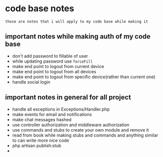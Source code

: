 # code base notes
```text
those are notes that i will apply to my code base while making it
```

## important notes while making auth of my code base
- don't add password to fillable of user
- while updating password use `forceFill`
- make end point to logout from current device
- make end point to logout from all devices
- make end point to logout from specific device(rather than current one)
- handle social login

## important notes in general for all project
- handle all exceptions in Exceptions/Handler.php
- make events for email and notifications
- make chat messages hashed
- use controller authorization and middleware authorization
- use commands and stubs to create your own module and remove it
- read from book while making stubs and commands and anything similar to can write more nice code
- php artisan publish:stub
- 